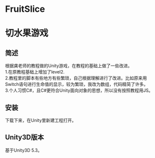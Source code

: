 ﻿# FruitSlice
# 切水果游戏
## 简述
根据龚老师的教程做的Unity游戏，在教程的基础上做了一些改进。
<br>
 1.在原教程基础上增加了level2.
<br>
 2.教程里的脚本有些地方有些繁琐，自己根据理解进行了改进。比如原来用Switch语句进行生命值的显示，较为繁琐，我改为数组，代码精简了许多。
<br>
 3.个人习惯C#，且C#更符合Unity面向对象的思想，所以没有按照教程用JS。
## 安装
下载下来，在Unity里新建工程打开。
## Unity3D版本
基于Unity3D 5.3。
